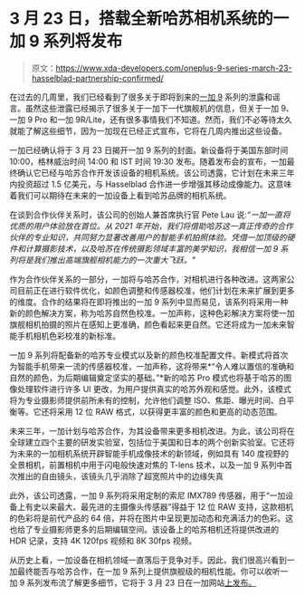 # 3 月 23 日，搭载全新哈苏相机系统的一加 9 系列将发布

> 原文：<https://www.xda-developers.com/oneplus-9-series-march-23-hasselblad-partnership-confirmed/>

在过去的几周里，我们已经看到了很多关于即将到来的[一加 9](https://www.xda-developers.com/oneplus-9/) 系列的泄露和谣言。虽然这些泄露已经揭示了很多关于一加下一代旗舰机的信息，但关于一加 9、一加 9 Pro 和一加 9R/Lite，还有很多事情我们不知道。然而，我们不必等待太久就能了解这些细节，因为一加现在已经正式宣布，它将在几周内推出这些设备。

一加已经确认将于 3 月 23 日揭开一加 9 系列的封面。新设备将于美国东部时间 10:00，格林威治时间 14:00 和 IST 时间 19:30 发布。随着发布会的宣布，一加最终确认它已经与哈苏合作开发该设备的相机系统。该公司透露，它计划在未来三年内投资超过 1.5 亿美元，与 Hasselblad 合作进一步增强其移动成像能力。这意味着我们可以期待在未来的一加设备上看到哈苏品牌的相机系统。

在谈到合作伙伴关系时，该公司的创始人兼首席执行官 Pete Lau 说:*“一加一直将优质的用户体验放在首位。从 2021 年开始，我们将借助哈苏这一真正传奇的合作伙伴的专业知识，共同努力显著改善用户的智能手机拍照体验。凭借一加顶级的硬件和计算摄影技术，以及哈苏在传统摄影领域丰富的美学知识，我相信一加 9 系列将是我们推出高端旗舰相机能力的一次重大飞跃。"*

作为合作伙伴关系的一部分，一加将与哈苏合作，对相机进行各种改进。这两家公司目前正在进行软件优化，如颜色调整和传感器校准，他们计划在未来扩展到更多的维度。合作的结果将在即将推出的一加 9 系列中显而易见，该系列将采用一种新的颜色解决方案，称为哈苏自然色校准。一加声称，这种色彩解决方案将使一加旗舰相机拍摄的照片在感知上更准确，颜色看起来更自然。它还将成为一加未来智能手机相机色彩校准的新标准。

一加 9 系列将配备新的哈苏专业模式以及新的颜色校准配置文件。新模式将首次为智能手机带来一流的传感器校准，一加声称，这将带来*“令人难以置信的准确和自然的颜色，为后期编辑奠定坚实的基础。”*新的哈苏 Pro 模式也将基于哈苏的图像处理软件进行许多 UI 更改，为用户提供真实的哈苏外观和感觉。此外，该模式将为专业摄影师提供前所未有的控制，允许他们调整 ISO、焦距、曝光时间、白平衡等。它还将采用 12 位 RAW 格式，以获得更丰富的颜色和更高的动态范围。

未来三年，一加计划与哈苏合作，为其设备带来更多相机改进。为此，该公司将在全球建立四个主要的研发实验室，包括位于美国和日本的两个创新实验室。它还将为未来的一加相机系统开辟智能手机成像技术的新领域，例如具有 140 度视野的全景相机，前置相机中用于闪电般快速对焦的 T-lens 技术，以及一加 9 系列中首次推出的自由镜头，该镜头几乎消除了超宽照片中的边缘失真

此外，该公司透露，一加 9 系列将采用定制的索尼 IMX789 传感器，用于“一加设备上有史以来最大、最先进的主摄像头传感器”得益于 12 位 RAW 支持，这款相机的色彩将是前代产品的 64 倍，并将在图片中呈现更加动态和充满活力的色彩。这也给了专业摄影师更多的后期编辑空间。该设备上的哈苏相机还将提供改进的 HDR 记录，支持 4K 120fps 视频和 8K 30fps 视频。

从历史上看，一加设备在相机领域一直落后于竞争对手。因此，我们很高兴看到一加最终能否与哈苏合作，在一加 9 系列上提供旗舰级的相机性能。你可以收听一加 9 系列发布流了解更多细节，它将于 3 月 23 日在一加网站[上发布。](https://onepluscom.pxf.io/c/2233363/916678/12532?subId1=UUxdaUeUpU1454&subId2=exda&u=https%3A%2F%2Fwww.oneplus.com%2Flaunch)